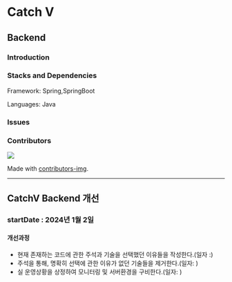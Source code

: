 # Catch V 

## Backend

### Introduction

### Stacks and Dependencies
Framework: Spring,SpringBoot

Languages: Java

### Issues

### Contributors

<!-- Copy-paste in your Readme.md file -->

<a href = "https://github.com/Tanu-N-Prabhu/Python/graphs/contributors">
  <img src = "https://contrib.rocks/image?repo=gangfunction/catchvfrontnext"/>
</a>

Made with [contributors-img](https://contrib.rocks).

---
## CatchV Backend 개선 
### startDate : 2024년 1월 2일
#### 개선과정
- 현재 존재하는 코드에 관한 주석과 기술을 선택했던 이유들을 작성한다.(일자 :)
- 주석을 통해, 명확히 선택에 관한 이유가 없던 기술들을 제거한다.(일자: )
- 실 운영상황을 상정하여 모니터링 및 서버환경을 구비한다.(일자: )
